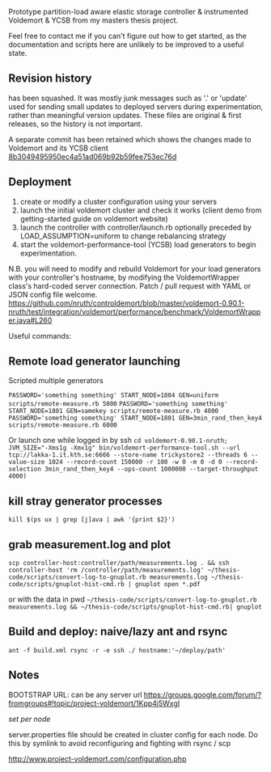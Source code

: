 Prototype partition-load aware elastic storage controller & 
instrumented Voldemort & YCSB from my masters thesis project. 

Feel free to contact me if you can't figure out how to get started, as the
documentation and scripts here are unlikely to be improved to a useful state.

## Revision history

has been squashed. It was mostly junk messages such as '.' or 'update' used
for sending small updates to deployed servers during experimentation, rather
than meaningful version updates. These files are original & first releases, so
the history is not important.

A separate commit has been retained which shows the changes made to Voldemort 
and its YCSB client [8b3049495950ec4a51ad069b92b59fee753ec76d](https://github.com/nruth/controldemort/commit/8b3049495950ec4a51ad069b92b59fee753ec76d)

## Deployment

 1. create or modify a cluster configuration using your servers
 2. launch the initial voldemort cluster and check it works (client demo from getting-started guide on voldemort website)
 3. launch the controller with controller/launch.rb optionally preceded by LOAD_ASSUMPTION=uniform to change rebalancing strategy
 4. start the voldemort-performance-tool (YCSB) load generators to begin experimentation.

N.B. you will need to modify and rebuild Voldemort for your load generators with your controller's hostname, by modifying the VoldemortWrapper class's hard-coded server connection. 
Patch / pull request with YAML or JSON config file welcome. 
https://github.com/nruth/controldemort/blob/master/voldemort-0.90.1-nruth/test/integration/voldemort/performance/benchmark/VoldemortWrapper.java#L260

Useful commands:

## Remote load generator launching

Scripted multiple generators

`PASSWORD='something something' START_NODE=1804 GEN=uniform scripts/remote-measure.rb 5000`
`PASSWORD='something something' START_NODE=1801 GEN=samekey scripts/remote-measure.rb 4000`
`PASSWORD='something something' START_NODE=1801 GEN=3min_rand_then_key4 scripts/remote-measure.rb 6000`

Or launch one while logged in by ssh
``
cd voldemort-0.90.1-nruth; JVM_SIZE="-Xms1g -Xmx1g" bin/voldemort-performance-tool.sh --url tcp://lakka-1.it.kth.se:6666 --store-name trickystore2 --threads 6 --value-size 1024 --record-count 150000 -r 100 -w 0 -m 0 -d 0 --record-selection 3min_rand_then_key4 --ops-count 1000000 --target-throughput 4000)
``

## kill stray generator processes

`kill $(ps ux | grep [j]ava | awk '{print $2}')`

## grab measurement.log and plot

``
scp controller-host:controller/path/measurements.log . && ssh controller-host 'rm /controller/path/measurements.log'
~/thesis-code/scripts/convert-log-to-gnuplot.rb measurements.log
~/thesis-code/scripts/gnuplot-hist-cmd.rb | gnuplot
open *.pdf
``

or with the data in pwd
``
~/thesis-code/scripts/convert-log-to-gnuplot.rb measurements.log && ~/thesis-code/scripts/gnuplot-hist-cmd.rb| gnuplot
``

## Build and deploy: naive/lazy ant and rsync

``ant -f build.xml
rsync -r -e ssh ./ hostname:'~/deploy/path'
``

## Notes

BOOTSTRAP URL:
can be any server url
https://groups.google.com/forum/?fromgroups#!topic/project-voldemort/1Kpp4j5WxgI

*set per node*

server.properties file should be created in cluster config for each node.
Do this by symlink to avoid reconfiguring and fighting with rsync / scp

 http://www.project-voldemort.com/configuration.php

